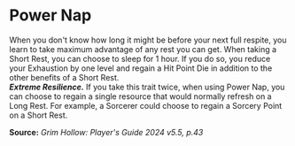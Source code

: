 # Power Nap

When you don't know how long it might be before your next full respite, you learn to take maximum advantage of any rest you can get. When taking a Short Rest, you can choose to sleep for 1 hour. If you do so, you reduce your Exhaustion by one level and regain a Hit Point Die in addition to the other benefits of a Short Rest.  
***Extreme Resilience.*** If you take this trait twice, when using Power Nap, you can choose to regain a single resource that would normally refresh on a Long Rest. For example, a Sorcerer could choose to regain a Sorcery Point on a Short Rest.

**Source:** *Grim Hollow: Player's Guide 2024 v5.5, p.43*